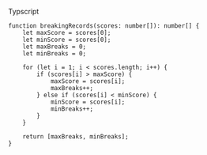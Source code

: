 Typscript


    function breakingRecords(scores: number[]): number[] {
        let maxScore = scores[0];
        let minScore = scores[0];
        let maxBreaks = 0;
        let minBreaks = 0;
    
        for (let i = 1; i < scores.length; i++) {
            if (scores[i] > maxScore) {
                maxScore = scores[i];
                maxBreaks++;
            } else if (scores[i] < minScore) {
                minScore = scores[i];
                minBreaks++;
            }
        }
    
        return [maxBreaks, minBreaks];
    }
